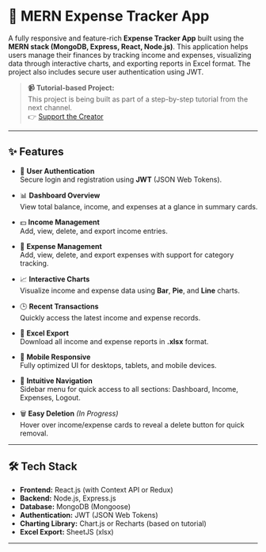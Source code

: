 # 💸 MERN Expense Tracker App

A fully responsive and feature-rich **Expense Tracker App** built using the **MERN stack (MongoDB, Express, React, Node.js)**. This application helps users manage their finances by tracking income and expenses, visualizing data through interactive charts, and exporting reports in Excel format. The project also includes secure user authentication using JWT.

> **📹 Tutorial-based Project:**  
> This project is being built as part of a step-by-step tutorial from the next channel.  
> 👉 [Support the Creator](https://www.youtube.com/@timetoprogram-yt)

---

## ✨ Features

- 🔐 **User Authentication**  
  Secure login and registration using **JWT** (JSON Web Tokens).

- 📊 **Dashboard Overview**  
  View total balance, income, and expenses at a glance in summary cards.

- 💵 **Income Management**  
  Add, view, delete, and export income entries.

- 💸 **Expense Management**  
  Add, view, delete, and export expenses with support for category tracking.

- 📈 **Interactive Charts**  
  Visualize income and expense data using **Bar**, **Pie**, and **Line** charts.

- 🕒 **Recent Transactions**  
  Quickly access the latest income and expense records.

- 📁 **Excel Export**  
  Download all income and expense reports in **.xlsx** format.

- 📱 **Mobile Responsive**  
  Fully optimized UI for desktops, tablets, and mobile devices.

- 🧭 **Intuitive Navigation**  
  Sidebar menu for quick access to all sections: Dashboard, Income, Expenses, Logout.

- 🗑️ **Easy Deletion** *(In Progress)*  
  Hover over income/expense cards to reveal a delete button for quick removal.

---

## 🛠️ Tech Stack

- **Frontend:** React.js (with Context API or Redux)
- **Backend:** Node.js, Express.js
- **Database:** MongoDB (Mongoose)
- **Authentication:** JWT (JSON Web Tokens)
- **Charting Library:** Chart.js or Recharts (based on tutorial)
- **Excel Export:** SheetJS (xlsx)

---
